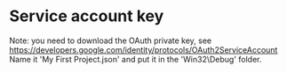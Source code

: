 # Service account key
Note: you need to download the OAuth private key, see https://developers.google.com/identity/protocols/OAuth2ServiceAccount
Name it 'My First Project.json' and put it in the 'Win32\Debug\' folder.